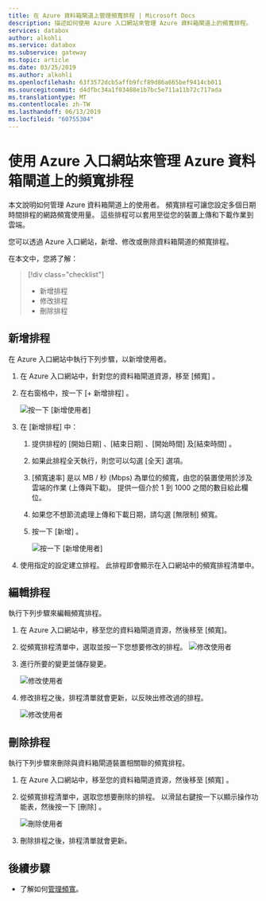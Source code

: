 ```yaml
---
title: 在 Azure 資料箱閘道上管理頻寬排程 | Microsoft Docs
description: 描述如何使用 Azure 入口網站來管理 Azure 資料箱閘道上的頻寬排程。
services: databox
author: alkohli
ms.service: databox
ms.subservice: gateway
ms.topic: article
ms.date: 03/25/2019
ms.author: alkohli
ms.openlocfilehash: 63f3572dcb5affb9fcf89d86a665bef9414cb011
ms.sourcegitcommit: d4dfbc34a1f03488e1b7bc5e711a11b72c717ada
ms.translationtype: MT
ms.contentlocale: zh-TW
ms.lasthandoff: 06/13/2019
ms.locfileid: "60755304"
---
```

# <a name="use-the-azure-portal-to-manage-bandwidth-schedules-on-your-azure-data-box-gateway"></a>使用 Azure 入口網站來管理 Azure 資料箱閘道上的頻寬排程  

本文說明如何管理 Azure 資料箱閘道上的使用者。 頻寬排程可讓您設定多個日期時間排程的網路頻寬使用量。 這些排程可以套用至從您的裝置上傳和下載作業到雲端。 

您可以透過 Azure 入口網站，新增、修改或刪除資料箱閘道的頻寬排程。

在本文中，您將了解：

> [!div class="checklist"]
> * 新增排程
> * 修改排程
> * 刪除排程 


## <a name="add-a-schedule"></a>新增排程

在 Azure 入口網站中執行下列步驟，以新增使用者。

1. 在 Azure 入口網站中，針對您的資料箱閘道資源，移至 [頻寬]  。
2. 在右窗格中，按一下 [+ 新增排程]  。

    ![按一下 [新增使用者]](media/data-box-gateway-manage-bandwidth-schedules/add-schedule-1.png)

3. 在 [新增排程]  中： 

   1. 提供排程的 [開始日期]  、[結束日期]  、[開始時間]  及[結束時間]  。 
   2. 如果此排程全天執行，則您可以勾選 [全天]  選項。 
   3. [頻寬速率]  是以 MB / 秒 (Mbps) 為單位的頻寬，由您的裝置使用於涉及雲端的作業 (上傳與下載)。 提供一個介於 1 到 1000 之間的數目給此欄位。 
   4. 如果您不想節流處理上傳和下載日期，請勾選 [無限制]  頻寬。 
   5. 按一下 [新增]  。

      ![按一下 [新增使用者]](media/data-box-gateway-manage-bandwidth-schedules/add-schedule-2.png)

3. 使用指定的設定建立排程。 此排程即會顯示在入口網站中的頻寬排程清單中。


## <a name="edit-schedule"></a>編輯排程

執行下列步驟來編輯頻寬排程。 

1. 在 Azure 入口網站中，移至您的資料箱閘道資源，然後移至 [頻寬]。 
2. 從頻寬排程清單中，選取並按一下您想要修改的排程。
    ![修改使用者](media/data-box-gateway-manage-bandwidth-schedules/modify-schedule-1.png)

3. 進行所要的變更並儲存變更。

    ![修改使用者](media/data-box-gateway-manage-bandwidth-schedules/modify-schedule-2.png)

4. 修改排程之後，排程清單就會更新，以反映出修改過的排程。

    ![修改使用者](media/data-box-gateway-manage-bandwidth-schedules/modify-schedule-3.png)


## <a name="delete-a-schedule"></a>刪除排程

執行下列步驟來刪除與資料箱閘道裝置相關聯的頻寬排程。

1. 在 Azure 入口網站中，移至您的資料箱閘道資源，然後移至 [頻寬]  。  

2. 從頻寬排程清單中，選取您想要刪除的排程。 以滑鼠右鍵按一下以顯示操作功能表，然後按一下 [刪除]  。 

   ![刪除使用者](media/data-box-gateway-manage-bandwidth-schedules/delete-schedule-1.png)

3.  刪除排程之後，排程清單就會更新。



## <a name="next-steps"></a>後續步驟

- 了解如何[管理頻寬](data-box-gateway-manage-bandwidth-schedules.md)。
